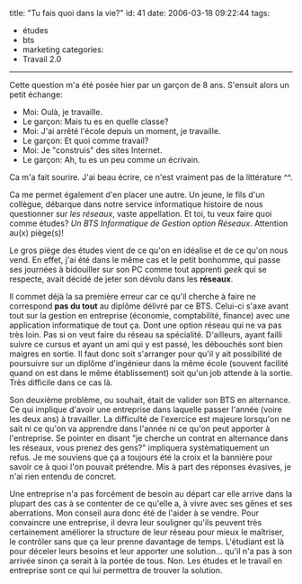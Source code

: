 title: "Tu fais quoi dans la vie?"
id: 41
date: 2006-03-18 09:22:44
tags: 
- études
- bts
- marketing
categories: 
- Travail 2.0
---

Cette question m'a été posée hier par un garçon de 8 ans. S'ensuit alors un petit échange:

*   Moi: Oulà, je travaille.
*   Le garçon: Mais tu es en quelle classe?
*   Moi: J'ai arrêté l'école depuis un moment, je travaille.
*   Le garçon: Et quoi comme travail?
*   Moi: Je "construis" des sites Internet.
*   Le garçon: Ah, tu es un peu comme un écrivain.

Ca m'a fait sourire. J'ai beau écrire, ce n'est vraiment pas de la littérature ^^.

Ca me permet également d'en placer une autre. Un jeune, le fils d'un collègue, débarque dans notre service informatique histoire de nous questionner sur _les réseaux_, vaste appellation. Et toi, tu veux faire quoi comme études? _Un BTS Informatique de Gestion option Réseaux_. Attention au(x) piège(s)!

<!--more-->

Le gros piège des études vient de ce qu'on en idéalise et de ce qu'on nous vend. En effet, j'ai été dans le même cas et le petit bonhomme, qui passe ses journées à bidouiller sur son PC comme tout apprenti _geek_ qui se respecte, avait décidé de jeter son dévolu dans les **réseaux**.

Il commet déjà la sa première erreur car ce qu'il cherche à faire ne correspond **pas du tout** au diplôme délivré par ce BTS. Celui-ci s'axe avant tout sur la gestion en entreprise (économie, comptabilité, finance) avec une application informatique de tout ça. Dont une option réseau qui ne va pas très loin. Pas si on veut faire du réseau sa spécialité. D'ailleurs, ayant failli suivre ce cursus et ayant un ami qui y est passé, les débouchés sont bien maigres en sortie. Il faut donc soit s'arranger pour qu'il y ait possibilité de poursuivre sur un diplôme d'ingénieur dans la même école (souvent facilité quand on est dans le même établissement) soit qu'un job attende à la sortie. Très difficile dans ce cas là.

Son deuxième problème, ou souhait, était de valider son BTS en alternance. Ce qui implique d'avoir une entreprise dans laquelle passer l'année (voire les deux ans) à travailler. La difficulté de l'exercice est majeure lorsqu'on ne sait ni ce qu'on va apprendre dans l'année ni ce qu'on peut apporter à l'entreprise. Se pointer en disant "je cherche un contrat en alternance dans les réseaux, vous prenez des gens?" impliquera systèmatiquement un refus. Je me souviens que ça a toujours été la croix et la bannière pour savoir ce à quoi l'on pouvait prétendre. Mis à part des réponses évasives, je n'ai rien entendu de concret.

Une entreprise n'a pas forcément de besoin au départ car elle arrive dans la plupart des cas à se contenter de ce qu'elle a, à vivre avec ses gênes et ses aberrations. Mon conseil aura donc été de l'aider à se vendre. Pour convaincre une entreprise, il devra leur souligner qu'ils peuvent très certainement améliorer la structure de leur réseau pour mieux le maîtriser, le contrôler sans que ça leur prenne davantage de temps. L'étudiant est là pour déceler leurs besoins et leur apporter une solution... qu'il n'a pas à son arrivée sinon ça serait à la portée de tous. Non. Les études et le travail en entreprise sont ce qui lui permettra de trouver la solution.